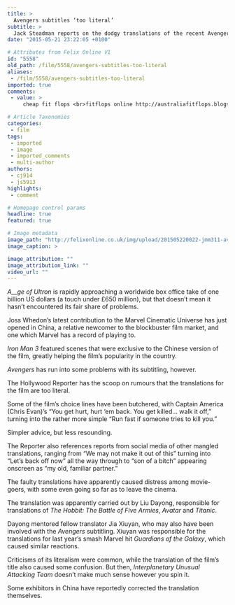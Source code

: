 ```yaml
---
title: >
  Avengers subtitles ‘too literal’
subtitle: >
  Jack Steadman reports on the dodgy translations of the recent Avengers film
date: "2015-05-21 23:22:05 +0100"

# Attributes from Felix Online V1
id: "5558"
old_path: /film/5558/avengers-subtitles-too-literal
aliases:
 - /film/5558/avengers-subtitles-too-literal
imported: true
comments:
 - value: >
     cheap fit flops <br>fitflops online http://australiafitflops.blogspot.com/,I'm very pleased to uncover this website. I need to to thank you for ones time for this particularly fantastic read!! I definitely loved every bit of it and i also have you saved as a favorite to see new information in your website. <br>ray ban sunglasses prices in sri lanka http://www.sanctus1.co.uk/?uk-ray-ban-sunglasses-prices-in-sri-lanka-25733.html,birkenstocks sale <br>birkenstock sandals online http://birkenstocksaleaustralia.blogspot.com/,louboutin world <br>christian louboutin sale outlet http://canadachristianlouboutinoutlet.blogspot.com/,mens christian louboutin flats <br>christian louboutin http://canadachristianlouboutinoutlet.blogspot.com/,christian louboutin wedding shoes <br>christian louboutin cheapest http://canadachristianlouboutinoutlet.blogspot.com/

# Article Taxonomies
categories:
 - film
tags:
 - imported
 - image
 - imported_comments
 - multi-author
authors:
 - cj914
 - js5913
highlights:
 - comment

# Homepage control params
headline: true
featured: true

# Image metadata
image_path: "http://felixonline.co.uk/img/upload/201505220022-jmm311-avengers-hulkbuster.jpg"
image_caption: >

image_attribution: ""
image_attribution_link: ""
video_url: ""
---
```


_A__ge of Ultron_ is rapidly approaching a worldwide box office take of one billion US dollars (a touch under £650 million), but that doesn’t mean it hasn’t encountered its fair share of problems.

Joss Whedon’s latest contribution to the Marvel Cinematic Universe has just opened in China, a relative newcomer to the blockbuster film market, and one which Marvel has a record of playing to.

_Iron Man 3_ featured scenes that were exclusive to the Chinese version of the film, greatly helping the film’s popularity in the country.

_Avengers_ has run into some problems with its subtitling, however.

The Hollywood Reporter has the scoop on rumours that the translations for the film are too literal.

Some of the film’s choice lines have been butchered, with Captain America (Chris Evan)’s “You get hurt, hurt ‘em back. You get killed… walk it off,” turning into the rather more simple “Run fast if someone tries to kill you.”

Simpler advice, but less resounding.

The Reporter also references reports from social media of other mangled translations, ranging from “We may not make it out of this” turning into “Let’s back off now” all the way through to “son of a bitch” appearing onscreen as “my old, familiar partner.”

The faulty translations have apparently caused distress among movie-goers, with some even going so far as to leave the cinema.

The translation was apparently carried out by Liu Dayong, responsible for translations of _The Hobbit: The Battle of Five Armies_, _Avatar_ and _Titanic_.

Dayong mentored fellow translator Jia Xiuyan, who may also have been involved with the _Avengers_ subtitling. Xiuyan was responsible for the translations for last year’s smash Marvel hit _Guardians of the Galaxy_, which caused similar reactions.

Criticisms of its literalism were common, while the translation of the film’s title also caused some confusion. But then, _Interplanetary Unusual Attacking Team_ doesn’t make much sense however you spin it.

Some exhibitors in China have reportedly corrected the translation themselves.
